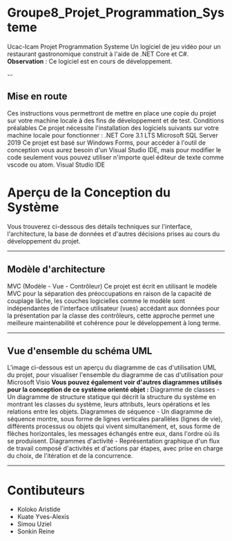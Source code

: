 # Groupe8_Projet_Programmation_Systeme
Ucac-Icam Projet Programmation Systeme
Un logiciel de jeu vidéo pour un restaurant gastronomique construit à l'aide de .NET Core et C#. 
**Observation** : Ce logiciel est en cours de développement.

--

## Mise en route
Ces instructions vous permettront de mettre en place une copie du projet sur votre machine locale à des fins de développement et de test.
Conditions préalables
Ce projet nécessite l'installation des logiciels suivants sur votre machine locale pour fonctionner :
.NET Core 3.1 LTS
Microsoft SQL Server 2019
Ce projet est basé sur Windows Forms, pour accéder à l'outil de conception vous aurez besoin d'un Visual Studio IDE, mais pour modifier le code seulement vous pouvez utiliser n'importe quel éditeur de texte comme vscode ou atom.
Visual Studio IDE
# Aperçu de la Conception du Système
Vous trouverez ci-dessous des détails techniques sur l'interface, l'architecture, la base de données et d'autres décisions prises au cours du développement du projet.

---

## Modèle d'architecture
MVC (Modèle - Vue - Contrôleur)
Ce projet est écrit en utilisant le modèle MVC pour la séparation des préoccupations en raison de la capacité de couplage lâche, les couches logicielles comme le modèle sont indépendantes de l'interface utilisateur (vues) accédant aux données pour la présentation par la classe des contrôleurs, cette approche permet une meilleure maintenabilité et cohérence pour le développement à long terme.

---

## Vue d'ensemble du schéma UML
L'image ci-dessous est un aperçu du diagramme de cas d'utilisation UML du projet, pour visualiser l'ensemble du diagramme de cas d'utilisation pour Microsoft Visio
**Vous pouvez également voir d'autres diagrammes utilisés pour la conception de ce système orienté objet :**
Diagramme de classes - Un diagramme de structure statique qui décrit la structure du système en montrant les classes du système, leurs attributs, leurs opérations et les relations entre les objets.
Diagrammes de séquence - Un diagramme de séquence montre, sous forme de lignes verticales parallèles (lignes de vie), différents processus ou objets qui vivent simultanément, et, sous forme de flèches horizontales, les messages échangés entre eux, dans l'ordre où ils se produisent.
Diagrammes d'activité - Représentation graphique d'un flux de travail composé d'activités et d'actions par étapes, avec prise en charge du choix, de l'itération et de la concurrence.

---

# Contibuteurs
- Koloko Aristide
- Kuate Yves-Alexis
- Simou Uziel
- Sonkin Reine
